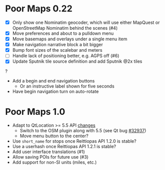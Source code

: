 Poor Maps 0.22
==============

* [x] Only show one Nominatim geocoder, which will use either MapQuest
      or OpenStreetMap Nominatim behind the scenes (#4)
* [x] Move preferences and about to a pulldown menu
* [x] Move basemaps and overlays under a single menu item
* [x] Make navigation narrative block a bit bigger
* [x] Bump font sizes of the scalebar and meters
* [ ] Handle lack of positioning better, e.g. AGPS off (#6)
* [x] Update Sputnik tile source definition and add Sputnik @2x tiles

?

* Add a begin and end navigation buttons
    - Or an instructive label shown for five seconds
* Have begin navigation turn on auto-rotate

Poor Maps 1.0
=============

* Adapt to QtLocation >= 5.5 API
  [changes](http://doc.qt.io/qt-5/qtlocation-changes.html)
    - Switch to the OSM plugin along with 5.5
      (see Qt bug [#32937](http://bugreports.qt.io/browse/QTBUG-32937))
    - Move menu button to the center?
* Use `short_name` for stops once Reittiopas API 1.2.0 is stable?
* Use a userhash once Reittiopas API 1.2.1 is stable?
* Add user interface translations (#1)
* Allow saving POIs for future use (#3)
* Add support for non-SI units (miles, etc.)

